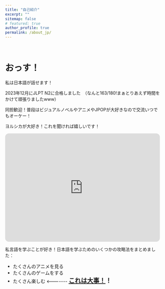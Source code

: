 ```yaml
---
title: "自己紹介"
excerpt: ""
sitemap: false
# featured: true
author_profile: true
permalink: /about_jp/
---
```

&nbsp;
&nbsp;
# おっす！

私は日本語が話せます！

2023年12月にJLPT N2に合格しました　（なんと163/180!まぁとりあえず時間をかけて頑張りましたwww）

同担歓迎！普段はビジュアルノベルやアニメやJPOPが大好きなので交流いつでもオーケー！

ヨルシカが大好き！これを聞ければ嬉しいです！
<!-- Spotify player embed -->
<iframe style="border-radius:12px" src="https://open.spotify.com/embed/track/5nvA0EX0Itao5I6t89A7X2?utm_source=generator&theme=0" width="100%" height="352" frameBorder="0" allowfullscreen="" allow="autoplay; clipboard-write; encrypted-media; fullscreen; picture-in-picture" loading="lazy"></iframe>

私言語を学ぶことが好き！日本語を学ぶためのいくつかの攻略法をまとめました：

<ul style="font-size: 15px;">
  <li>たくさんのアニメを見る</li>
  <li>たくさんのゲームをする</li>
  <li>たくさん楽しむ <------- <strong style="font-size: 20px"><u>これは大事！</u>！</strong></li>
</ul>

